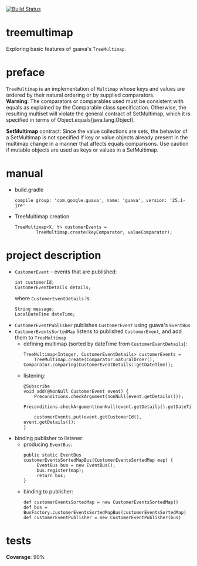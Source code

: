 [![Build Status](https://travis-ci.com/mtumilowicz/treemultimap.svg?token=PwyvjePQ7aiAX51hSYLE&branch=master)](https://travis-ci.com/mtumilowicz/treemultimap)

# treemultimap
Exploring basic features of guava's `TreeMultimap`.

# preface
`TreeMultimap` is an implementation of `Multimap` whose keys and values are ordered by their 
natural ordering or by supplied comparators.  
**Warning**: The comparators or comparables used must 
be consistent with equals as explained by the Comparable class specification. Otherwise, 
the resulting multiset will violate the general contract of SetMultimap, which it is 
specified in terms of Object.equals(java.lang.Object).

**SetMultimap** contract:
Since the value collections are sets, the behavior of a SetMultimap is not specified if 
key or value objects already present in the multimap change in a manner that affects 
equals comparisons. Use caution if mutable objects are used as keys or values in a SetMultimap.

# manual
* build.gradle
    ```
    compile group: 'com.google.guava', name: 'guava', version: '25.1-jre'
    ```

* TreeMultimap creation
    ```
    TreeMultimap<X, Y> customerEvents =
            TreeMultimap.create(keyComparator, valueComparator);
    ```

# project description
* `CustomerEvent` - events that are published:
    ```
    int customerId;
    CustomerEventDetails details;
    ```
    where `CustomerEventDetails` is:
    ```
    String message;
    LocalDateTime dateTime;
    ```
* `CustomerEventPublisher` publishes `CustomerEvent` using guava's `EventBus`
* `CustomerEventsSortedMap` listens to published `CustomerEvent`, and add them to `TreeMultimap`
   * defining multimap (sorted by dateTime from `CustomerEventDetails`):
        ```
        TreeMultimap<Integer, CustomerEventDetails> customerEvents =
            TreeMultimap.create(Comparator.naturalOrder(), Comparator.comparing(CustomerEventDetails::getDateTime));
        ```
    * listening:
        ```
        @Subscribe
        void add(@NonNull CustomerEvent event) {
            Preconditions.checkArgument(nonNull(event.getDetails()));
            Preconditions.checkArgument(nonNull(event.getDetails().getDateTime()));
         
            customerEvents.put(event.getCustomerId(), event.getDetails());
        }     
        ```
* binding publisher to listener:
    * producing `EventBus`:
        ```
        public static EventBus customerEventsSortedMapBus(CustomerEventsSortedMap map) {
             EventBus bus = new EventBus();
             bus.register(map);
             return bus;
        }    
        ```
    * binding to publisher:
        ```
        def customerEventsSortedMap = new CustomerEventsSortedMap()
        def bus = BusFactory.customerEventsSortedMapBus(customerEventsSortedMap)
        def customerEventPublisher = new CustomerEventPublisher(bus)        
        ```
# tests
**Coverage**: 90%


   
